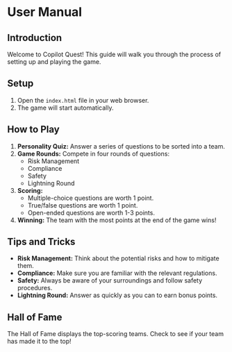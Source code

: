 # User Manual

## Introduction
Welcome to Copilot Quest! This guide will walk you through the process of setting up and playing the game.

## Setup
1. Open the `index.html` file in your web browser.
2. The game will start automatically.

## How to Play
1. **Personality Quiz:** Answer a series of questions to be sorted into a team.
2. **Game Rounds:** Compete in four rounds of questions:
    - Risk Management
    - Compliance
    - Safety
    - Lightning Round
3. **Scoring:**
    - Multiple-choice questions are worth 1 point.
    - True/false questions are worth 1 point.
    - Open-ended questions are worth 1-3 points.
4. **Winning:** The team with the most points at the end of the game wins!

## Tips and Tricks
- **Risk Management:** Think about the potential risks and how to mitigate them.
- **Compliance:** Make sure you are familiar with the relevant regulations.
- **Safety:** Always be aware of your surroundings and follow safety procedures.
- **Lightning Round:** Answer as quickly as you can to earn bonus points.

## Hall of Fame
The Hall of Fame displays the top-scoring teams. Check to see if your team has made it to the top!
